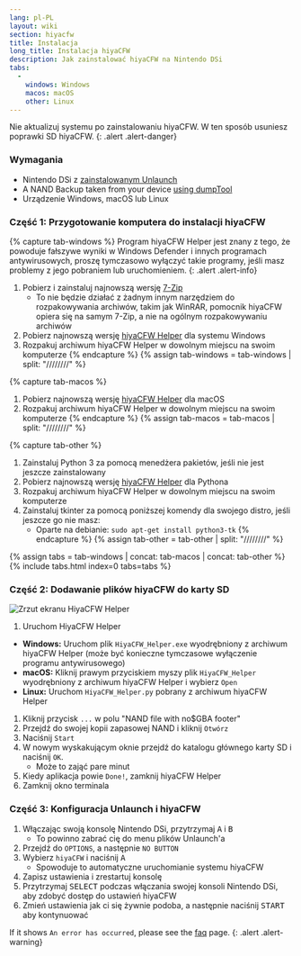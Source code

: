 ```yaml
---
lang: pl-PL
layout: wiki
section: hiyacfw
title: Instalacja
long_title: Instalacja hiyaCFW
description: Jak zainstalować hiyaCFW na Nintendo DSi
tabs:
  - 
    windows: Windows
    macos: macOS
    other: Linux
---
```


Nie aktualizuj systemu po zainstalowaniu hiyaCFW. W ten sposób usuniesz poprawki SD hiyaCFW.
{: .alert .alert-danger}

### Wymagania
- Nintendo DSi z [zainstalowanym Unlaunch](https://dsi.cfw.guide/installing-unlaunch)
- A NAND Backup taken from your device [using dumpTool](https://dsi.cfw.guide/dumping-nand)
- Urządzenie Windows, macOS lub Linux

### Część 1: Przygotowanie komputera do instalacji hiyaCFW
{% capture tab-windows %}
Program hiyaCFW Helper jest znany z tego, że powoduje fałszywe wyniki w Windows Defender i innych programach antywirusowych, proszę tymczasowo wyłączyć takie programy, jeśli masz problemy z jego pobraniem lub uruchomieniem.
{: .alert .alert-info}

1. Pobierz i zainstaluj najnowszą wersję [7-Zip](https://www.7-zip.org/download.html)
   - To nie będzie działać z żadnym innym narzędziem do rozpakowywania archiwów, takim jak WinRAR, pomocnik hiyaCFW opiera się na samym 7-Zip, a nie na ogólnym rozpakowywaniu archiwów
1. Pobierz najnowszą wersję [hiyaCFW Helper](https://github.com/mondul/HiyaCFW-Helper/releases) dla systemu Windows
1. Rozpakuj archiwum hiyaCFW Helper w dowolnym miejscu na swoim komputerze
{% endcapture %}
{% assign tab-windows = tab-windows | split: "////////" %}

{% capture tab-macos %}
1. Pobierz najnowszą wersję [hiyaCFW Helper](https://github.com/mondul/HiyaCFW-Helper/releases) dla macOS
1. Rozpakuj archiwum hiyaCFW Helper w dowolnym miejscu na swoim komputerze
{% endcapture %}
{% assign tab-macos = tab-macos | split: "////////" %}

{% capture tab-other %}
1. Zainstaluj Python 3 za pomocą menedżera pakietów, jeśli nie jest jeszcze zainstalowany
1. Pobierz najnowszą wersję [hiyaCFW Helper](https://github.com/mondul/HiyaCFW-Helper/releases) dla Pythona
1. Rozpakuj archiwum hiyaCFW Helper w dowolnym miejscu na swoim komputerze
1. Zainstaluj tkinter za pomocą poniższej komendy dla swojego distro, jeśli jeszcze go nie masz:
   - Oparte na debianie: `sudo apt-get install python3-tk`
{% endcapture %}
{% assign tab-other = tab-other | split: "////////" %}

{% assign tabs = tab-windows | concat: tab-macos | concat: tab-other %}
{% include tabs.html index=0 tabs=tabs %}

### Część 2: Dodawanie plików hiyaCFW do karty SD
![Zrzut ekranu HiyaCFW Helper](https://image.ibb.co/hhzKRL/Screen-Shot-2018-10-18-at-16-30-18.png)

1. Uruchom HiyaCFW Helper
  - **Windows:** Uruchom plik `HiyaCFW_Helper.exe` wyodrębniony z archiwum hiyaCFW Helper (może być konieczne tymczasowe wyłączenie programu antywirusowego)
  - **macOS:** Kliknij prawym przyciskiem myszy plik `HiyaCFW_Helper` wyodrębniony z archiwum hiyaCFW Helper i wybierz `Open`
  - **Linux:** Uruchom `HiyaCFW_Helper.py` pobrany z archiwum hiyaCFW Helper
1. Kliknij przycisk `...` w polu "NAND file with no$GBA footer"
1. Przejdź do swojej kopii zapasowej NAND i kliknij `Otwórz`
1. Naciśnij `Start`
1. W nowym wyskakującym oknie przejdź do katalogu głównego karty SD i naciśnij `OK`.
   - Może to zająć pare minut
1. Kiedy aplikacja powie `Done!`, zamknij hiyaCFW Helper
1. Zamknij okno terminala

### Część 3: Konfiguracja Unlaunch i hiyaCFW
1. Włączając swoją konsolę Nintendo DSi, przytrzymaj <kbd class="face">A</kbd> i <kbd class="face">B</kbd>
   - To powinno zabrać cię do menu plików Unlaunch'a
1. Przejdź do `OPTIONS`, a następnie `NO BUTTON`
1. Wybierz `hiyaCFW` i naciśnij <kbd class="face">A</kbd>
   - Spowoduje to automatyczne uruchomianie systemu hiyaCFW
1. Zapisz ustawienia i zrestartuj konsolę
1. Przytrzymaj <kbd>SELECT</kbd> podczas włączania swojej konsoli Nintendo DSi, aby zdobyć dostęp do ustawień hiyaCFW
1. Zmień ustawienia jak ci się żywnie podoba, a następnie naciśnij <kbd>START</kbd> aby kontynuować

If it shows `An error has occurred`, please see the [faq](faq?faq=why-do-i-get-an-error-has-occurred-message-when-booting-hiyacfw) page.
{: .alert .alert-warning}
